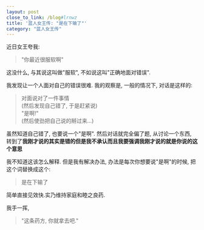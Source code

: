 ```yaml
---
layout: post
close_to_link: /blog#lrnwz
title: '蓝人女王传: "是在下输了"'
category: "蓝人女王传"
---
```


近日女王夸我:

> "你最近很服软啊"

这没什么, 与其说这叫做"服软", 不如说这叫"正确地面对错误".

我发现让一个人面对自己的错误很难. 我的观察是, 一般的情况下, 对话是这样的:

> 对面说对了一件事情  
> (然后发现自己错了, 于是赶紧说)  
> "是啊!"  
> (然后使劲把自己说的掰过来...)

虽然知道自己错了, 也要说一个"是啊". 然后对话就完全偏了题, 从讨论一个东西, 转到了**我刚才说的其实是错的但是我不承认而且我要强调我刚才说的就是你说的这个意思**

我不知道这该怎么解释. 但是我有解决办法, 办法是每次你想要说"是啊"的时候, 把这个词替换成这个:
> 是在下输了

简单直接见效快.实乃维持家庭和睦之良药. 

我手一挥, 
> "这条药方, 你就拿去吧."